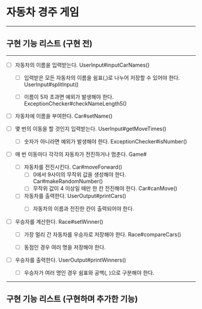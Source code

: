 # 자동차 경주 게임

---

## 구현 기능 리스트 (구현 전)

---

- [ ] 자동차의 이름을 입력받는다. UserInput#inputCarNames()
    - [ ] 입력받은 모든 자동차의 이름을 쉼표(,)로 나누어 저장할 수 있어야 한다. UserInput#splitInput()
    - [ ] 이름이 5자 초과면 예외가 발생해야 한다. ExceptionChecker#checkNameLength5()


- [ ] 자동차에 이름을 부여한다. Car#setName()


- [ ] 몇 번의 이동을 할 것인지 입력받는다. UserInput#getMoveTimes()
    - [ ] 숫자가 아니라면 예외가 발생해야 한다. ExceptionChecker#isNumber()


- [ ] 매 번 이동마다 각각의 자동차가 전진하거나 멈춘다. Game#
    - [ ] 자동차를 전진시킨다. Car#moveForward()
        - [ ] 0에서 9사이의 무작위 값을 생성해야 한다. Car#makeRandomNumber()
        - [ ] 무작위 값이 4 이상일 때만 한 칸 전진해야 한다. Car#canMove()
    - [ ] 자동차를 출력한다. UserOutput#printCars()
        - [ ] 자동차의 이름과 전진한 칸이 출력되어야 한다.


- [ ] 우승자를 계산한다. Race#setWinner()
    - [ ] 가장 멀리 간 자동차를 우승자로 저장해야 한다. Race#compareCars()
    - [ ] 동점인 경우 여러 명을 저장해야 한다.


- [ ] 우승자를 출력한다. UserOutput#printWinners()
    - [ ] 우승자가 여러 명인 경우 쉼표와 공백(, )으로 구분해야 한다.

---

## 구현 기능 리스트 (구현하며 추가한 기능)